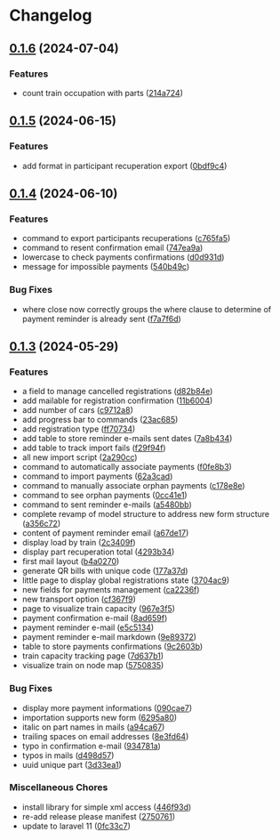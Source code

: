 # Changelog

## [0.1.6](https://github.com/fuzoh/cabri-auto/compare/v0.1.5...v0.1.6) (2024-07-04)


### Features

* count train occupation with parts ([214a724](https://github.com/fuzoh/cabri-auto/commit/214a724a6dc80ef7f127aff13da425bf3e7e243e))

## [0.1.5](https://github.com/fuzoh/cabri-auto/compare/v0.1.4...v0.1.5) (2024-06-15)


### Features

* add format in participant recuperation export ([0bdf9c4](https://github.com/fuzoh/cabri-auto/commit/0bdf9c423def41afeea5bfacbe00ab69bcdf245c))

## [0.1.4](https://github.com/fuzoh/cabri-auto/compare/v0.1.3...v0.1.4) (2024-06-10)


### Features

* command to export participants recuperations ([c765fa5](https://github.com/fuzoh/cabri-auto/commit/c765fa5a79509275ad247b5d0ea26ab43df6461c))
* command to resent confirmation email ([747ea9a](https://github.com/fuzoh/cabri-auto/commit/747ea9a75208060b8c6ba2099169634c8f488d05))
* lowercase to check payments confirmations ([d0d931d](https://github.com/fuzoh/cabri-auto/commit/d0d931dd8397dfad3ff0c067652f15a40efc3961))
* message for impossible payments ([540b49c](https://github.com/fuzoh/cabri-auto/commit/540b49c2710f4a080d552aacb9f5607d0f4443cc))


### Bug Fixes

* where close now correctly groups the where clause to determine of payment reminder is already sent ([f7a7f6d](https://github.com/fuzoh/cabri-auto/commit/f7a7f6d0ad19ca05cd65298d92b75e6282a33944))

## [0.1.3](https://github.com/fuzoh/cabri-auto/compare/v0.1.2...v0.1.3) (2024-05-29)


### Features

* a field to manage cancelled registrations ([d82b84e](https://github.com/fuzoh/cabri-auto/commit/d82b84ec94449d857b90f387e0926cc592aa2ead))
* add mailable for registration confirmation ([11b6004](https://github.com/fuzoh/cabri-auto/commit/11b60042b258b169c4c3c72eb5e022b8cbc14644))
* add number of cars ([c9712a8](https://github.com/fuzoh/cabri-auto/commit/c9712a89f2f08078ac2d76eb7a5aad77a89e0972))
* add progress bar to commands ([23ac685](https://github.com/fuzoh/cabri-auto/commit/23ac685802fdbb6a0e80d45c6bee85bddc7920b9))
* add registration type ([ff70734](https://github.com/fuzoh/cabri-auto/commit/ff70734e19e767da44fa90c2ad17c53ac2aeb5b9))
* add table to store reminder e-mails sent dates ([7a8b434](https://github.com/fuzoh/cabri-auto/commit/7a8b434bbdc4be9540bab6ee075607378802c9b8))
* add table to track import fails ([f29f94f](https://github.com/fuzoh/cabri-auto/commit/f29f94f16d4ea8f199c56219e27c0a809a476e48))
* all new import script ([2a290cc](https://github.com/fuzoh/cabri-auto/commit/2a290cc0c496b88973973659a0aee444646362fb))
* command to automatically associate payments ([f0fe8b3](https://github.com/fuzoh/cabri-auto/commit/f0fe8b3ac23359da21fcd5c22c5c663c9f083981))
* command to import payments ([62a3cad](https://github.com/fuzoh/cabri-auto/commit/62a3cadf10121e59fb3d5e392b775c33b030433f))
* command to manually associate orphan payments ([c178e8e](https://github.com/fuzoh/cabri-auto/commit/c178e8e8318e7f4f3662c97a1e8328464585a994))
* command to see orphan payments ([0cc41e1](https://github.com/fuzoh/cabri-auto/commit/0cc41e1219a1179dcbd145d4356e45bc4020024a))
* command to sent reminder e-mails ([a5480bb](https://github.com/fuzoh/cabri-auto/commit/a5480bbfe695c95b5f4e137850a533f302abc535))
* complete revamp of model structure to address new form structure ([a356c72](https://github.com/fuzoh/cabri-auto/commit/a356c72b1331007c120871b7327ba446941c9866))
* content of payment reminder email ([a67de17](https://github.com/fuzoh/cabri-auto/commit/a67de177dc3d129d2190abe5823c4daf723d0abf))
* display load by train ([2c3409f](https://github.com/fuzoh/cabri-auto/commit/2c3409ffbd80c3dcef307a332a627515b1d1d994))
* display part recuperation total ([4293b34](https://github.com/fuzoh/cabri-auto/commit/4293b34749dc42cd930f90eb68ce0405e8836b33))
* first mail layout ([b4a0270](https://github.com/fuzoh/cabri-auto/commit/b4a027080940daad8d10e0a6038fd54d76d1ada1))
* generate QR bills with unique code ([177a37d](https://github.com/fuzoh/cabri-auto/commit/177a37d092ce7a9450ecec8c375cccf24e2dd6e2))
* little page to display global registrations state ([3704ac9](https://github.com/fuzoh/cabri-auto/commit/3704ac985abf3991c8c432cf5346b05338f23d72))
* new fields for payments management ([ca2236f](https://github.com/fuzoh/cabri-auto/commit/ca2236f11d903dcc650065680e386c260e0d5529))
* new transport option ([cf367f9](https://github.com/fuzoh/cabri-auto/commit/cf367f937c5bce4ce3a22522f6a0062af858c5c4))
* page to visualize train capacity ([967e3f5](https://github.com/fuzoh/cabri-auto/commit/967e3f5dd573dd75bf0899d4e0828b9777c8785b))
* payment confirmation e-mail ([8ad659f](https://github.com/fuzoh/cabri-auto/commit/8ad659f11e61e0172a67ead2155eff48ffb1abf7))
* payment reminder e-mail ([e5c5134](https://github.com/fuzoh/cabri-auto/commit/e5c5134bab9e37b988f307285cb140924b683cf6))
* payment reminder e-mail markdown ([9e89372](https://github.com/fuzoh/cabri-auto/commit/9e893724dc5fa3950f78dc35e135141bd4a2b0a3))
* table to store payments confirmations ([9c2603b](https://github.com/fuzoh/cabri-auto/commit/9c2603bd142e95812c011476f260899d96578fa3))
* train capacity tracking page ([7d637b1](https://github.com/fuzoh/cabri-auto/commit/7d637b17cc689ddab75f70295403d13626b4a295))
* visualize train on node map ([5750835](https://github.com/fuzoh/cabri-auto/commit/575083557dd8c1ded6eb2aff664c4cffdfae0c34))


### Bug Fixes

* display more payment informations ([090cae7](https://github.com/fuzoh/cabri-auto/commit/090cae73ce57633ccec8b9d61683275553dc96a0))
* importation supports new form ([6295a80](https://github.com/fuzoh/cabri-auto/commit/6295a800c5d8fa99a6feb5a2d87f350f236e697d))
* italic on part names in mails ([a94ca67](https://github.com/fuzoh/cabri-auto/commit/a94ca679149a51d1e487b44be1d6f14851c4b79a))
* trailing spaces on email addresses ([8e3fd64](https://github.com/fuzoh/cabri-auto/commit/8e3fd64ccaca6049fb770929980f63f47ac39637))
* typo in confirmation e-mail ([934781a](https://github.com/fuzoh/cabri-auto/commit/934781a439737ed92e0de91d0bd6687e479679cd))
* typos in mails ([d498d57](https://github.com/fuzoh/cabri-auto/commit/d498d5767369c121b26955a7357ed1e595650e69))
* uuid unique part ([3d33ea1](https://github.com/fuzoh/cabri-auto/commit/3d33ea1fca3ea73e29c84a85bac5e46c40d25be4))


### Miscellaneous Chores

* install library for simple xml access ([446f93d](https://github.com/fuzoh/cabri-auto/commit/446f93de86513f8f9bbf302c65c9f369f2a23f6d))
* re-add release please manifest ([2750761](https://github.com/fuzoh/cabri-auto/commit/27507611ee061f26c6e4a39bb5390d185af054db))
* update to laravel 11 ([0fc33c7](https://github.com/fuzoh/cabri-auto/commit/0fc33c78d6404486262db4e63d93a7b9e0036319))
